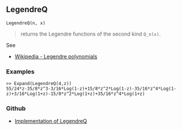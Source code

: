 ## LegendreQ

```
LegendreQ(n, x)
```

> returns the Legendre functions of the second kind `Q_n(x)`.
 
See  
* [Wikipedia - Legendre polynomials](https://en.wikipedia.org/wiki/Legendre_polynomials)

### Examples

```
>> Expand(LegendreQ(4,z))   
55/24*z-35/8*z^3-3/16*Log(1-z)+15/8*z^2*Log(1-z)-35/16*z^4*Log(1-z)+3/16*Log(1+z)-15/8*z^2*Log(1+z)+35/16*z^4*Log(1+z)
```
   

### Github

* [Implementation of LegendreQ](https://github.com/axkr/symja_android_library/blob/master/symja_android_library/matheclipse-core/src/main/java/org/matheclipse/core/builtin/PolynomialFunctions.java#L2249) 
